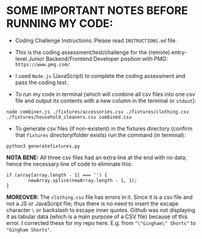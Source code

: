 # SOME IMPORTANT NOTES BEFORE RUNNING MY CODE:

* Coding Challenge Instructions: Please read `INSTRUCTIONS.md` file.
* This is the coding assessment/test/challenge for the (remote) entry-level Junior Backend/Frontend Developer position with PMG: `https://www.pmg.com/`

* I used `Node.js` (JavaScript) to complete the coding assessment and pass the coding test.

* To run my code in terminal (which will combine all csv files into one csv file and output its contents with a new column in the terminal or `stdout`):

```
node combiner.js ./fixtures/accessories.csv ./fixtures/clothing.csv ./fixtures/household_cleaners.csv combined.csv
```
* To generate csv files (if non-existent) in the fixtures directory (confirm that `fixtures` directory/folder exists) run the command (in terminal):

```
python3 generatefixtures.py
```

**NOTA BENE:** All three csv files had an extra line at the end with no data; hence the necessary line of code to eliminate this:

```
if (array[array.length - 1] === '') {
        newArray.splice(newArray.length - 1, 1);
}
```
**MOREOVER:** The `clothing.csv` file has errors in it. Since it is a csv file and not a JS or JavaScript file; thus there is no need to insert the escape character `\` or backslash to escape inner quotes. Github was not displaying it as tabular data (which is a main purpose of a CSV file) because of this error. I corrected these for my repo here. E.g. from `"\"Gingham\" Shorts"` to `"Gingham Shorts"`.